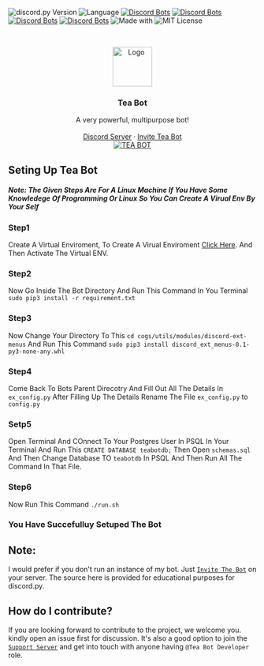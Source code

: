 ![discord.py Version](https://img.shields.io/badge/lib-discord.py%201.7.0-blue) ![Language](https://img.shields.io/badge/lang-Python%203.8.6-green) [![Discord Bots](https://top.gg/api/widget/status/782867672626364456.svg)](https://top.gg/bot/782867672626364456) [![Discord Bots](https://top.gg/api/widget/servers/782867672626364456.svg)](https://top.gg/bot/782867672626364456) [![Discord Bots](https://top.gg/api/widget/upvotes/782867672626364456.svg)](https://top.gg/bot/782867672626364456) [![Discord Bots](https://top.gg/api/widget/owner/782867672626364456.svg)](https://top.gg/bot/782867672626364456) ![Made with](https://img.shields.io/badge/Made%20With-LOVE-%23fa4b4b?style=flat-square)
![MIT License](https://img.shields.io/github/license/Arthurdw/Reaction-Role?style=flat-square)

<br />
<p align="center">
    <img src="https://cdn.discordapp.com/avatars/782867672626364456/64eabde0064a9e15e4d6cc2a0570c5e7.jpeg?size=1024" alt="Logo" width="80" height="80">

  <h3 align="center">Tea Bot</h3>

  <p align="center">
    A very powerful, multipurpose bot!
    <br />
    <br />
    <a href="https://discord.gg/YSJVbxj9nw">Discord Server</a>
    ·
    <a href="https://discord.com/oauth2/authorize?client_id=782867672626364456&permissions=2147483647&scope=bot">Invite Tea Bot</a>
    <br/>
      <a href="https://top.gg/bot/782867672626364456">
  <img src="https://top.gg/api/widget/782867672626364456.svg" alt="TEA BOT" />
  </a>
  </p>
</p>

## Seting Up Tea Bot
##### Note: The Given Steps Are For A Linux Machine If You Have Some Knowledege Of Programming Or Linux So You Can Create A Virual Env By Your Self
### Step1
Create A Virtual Enviroment, To Create A Virual Enviroment [Click Here](https://www.liquidweb.com/kb/creating-virtual-environment-ubuntu-16-04/). And Then Activate The Virtual ENV.

### Step2
Now Go Inside The Bot Directory And Run This Command In You Terminal `sudo pip3 install -r requirement.txt`

### Step3
Now Change Your Directory To This `cd cogs/utils/modules/discord-ext-menus` And Run This Command `sudo pip3 install discord_ext_menus-0.1-py3-none-any.whl`

### Step4
Come Back To Bots Parent Direcotry And Fill Out All The Details In `ex_config.py` After Filling Up The Details Rename The File `ex_config.py` to `config.py`

### Setp5
Open Terminal And COnnect To Your Postgres User In PSQL In Your Terminal And Run This `CREATE DATABASE teabotdb;` Then Open `schemas.sql` And Then Change Database TO `teabotdb` In PSQL And Then Run All The Command In That File.

### Step6
Now Run This Command `./run.sh`

### You Have Succefulluy Setuped The Bot

## Note: 
I would prefer if you don't run an instance of my bot. Just [`Invite The Bot`](https://discord.com/oauth2/authorize?client_id=782867672626364456&permissions=2147483647&scope=bot) on your server. The source here is provided for educational purposes for discord.py.

<!-- CONTRIBUTION -->

## How do I contribute?

If you are looking forward to contribute to the project, we welcome you. kindly open an issue first for discussion.
It's also a good option to join the [`Support Server`](https://discord.gg/aBM5xz6) and get into touch with anyone having `@Tea Bot Developer` role.
